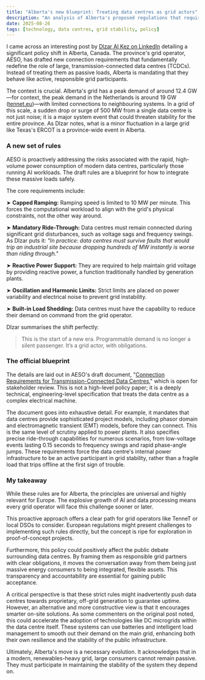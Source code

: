 ```yaml
---
title: "Alberta's new blueprint: Treating data centres as grid actors"
description: "An analysis of Alberta's proposed regulations that require large data centres to act as responsible participants in the electrical grid, not just passive consumers."
date: 2025-08-26
tags: [technology, data centres, grid stability, policy]
---
```


I came across an interesting post by [Dlzar Al Kez on LinkedIn](https://www.linkedin.com/feed/update/urn:li:activity:7365679237464223746/) detailing a significant policy shift in Alberta, Canada. The province's grid operator, AESO, has drafted new connection requirements that fundamentally redefine the role of large, transmission-connected data centres (TCDCs). Instead of treating them as passive loads, Alberta is mandating that they behave like active, responsible grid participants.

The context is crucial. Alberta's grid has a peak demand of around 12.4 GW—for context, the peak demand in the Netherlands is around 19 GW ([tennet.eu](https://www.tennet.eu/nl-en/news/tennet-provides-9-gigawatts-capacity-high-voltage-grid-customers-waiting-list))—with limited connections to neighbouring systems. In a grid of this scale, a sudden drop or surge of 500 MW from a single data centre is not just noise; it is a major system event that could threaten stability for the entire province. As Dlzar notes, what is a minor fluctuation in a large grid like Texas's ERCOT is a province-wide event in Alberta.

### A new set of rules

AESO is proactively addressing the risks associated with the rapid, high-volume power consumption of modern data centres, particularly those running AI workloads. The draft rules are a blueprint for how to integrate these massive loads safely.

The core requirements include:

➤ **Capped Ramping:** Ramping speed is limited to 10 MW per minute. This forces the computational workload to align with the grid's physical constraints, not the other way around.

➤ **Mandatory Ride-Through:** Data centres must remain connected during significant grid disturbances, such as voltage sags and frequency swings. As Dlzar puts it: *"In practice: data centres must survive faults that would trip an industrial site because dropping hundreds of MW instantly is worse than riding through."*

➤ **Reactive Power Support:** They are required to help maintain grid voltage by providing reactive power, a function traditionally handled by generation plants.

➤ **Oscillation and Harmonic Limits:** Strict limits are placed on power variability and electrical noise to prevent grid instability.

➤ **Built-in Load Shedding:** Data centres must have the capability to reduce their demand on command from the grid operator.

Dlzar summarises the shift perfectly:

> This is the start of a new era. Programmable demand is no longer a silent passenger. It’s a grid actor, with obligations.

### The official blueprint

The details are laid out in AESO's draft document, "[Connection Requirements for Transmission-Connected Data Centres](https://aesoengage.aeso.ca/connection-requirements-for-transmission-connected-data-centres)," which is open for stakeholder review. This is not a high-level policy paper; it is a deeply technical, engineering-level specification that treats the data centre as a complex electrical machine.

The document goes into exhaustive detail. For example, it mandates that data centres provide sophisticated project models, including phasor domain and electromagnetic transient (EMT) models, before they can connect. This is the same level of scrutiny applied to power plants. It also specifies precise ride-through capabilities for numerous scenarios, from low-voltage events lasting 0.15 seconds to frequency swings and rapid phase-angle jumps. These requirements force the data centre's internal power infrastructure to be an active participant in grid stability, rather than a fragile load that trips offline at the first sign of trouble.

### My takeaway

While these rules are for Alberta, the principles are universal and highly relevant for Europe. The explosive growth of AI and data processing means every grid operator will face this challenge sooner or later.

This proactive approach offers a clear path for grid operators like TenneT or local DSOs to consider. European regulations might present challenges to implementing such rules directly, but the concept is ripe for exploration in proof-of-concept projects.

Furthermore, this policy could positively affect the public debate surrounding data centres. By framing them as responsible grid partners with clear obligations, it moves the conversation away from them being just massive energy consumers to being integrated, flexible assets. This transparency and accountability are essential for gaining public acceptance.

A critical perspective is that these strict rules might inadvertently push data centres towards proprietary, off-grid generation to guarantee uptime. However, an alternative and more constructive view is that it encourages smarter on-site solutions. As some commenters on the original post noted, this could accelerate the adoption of technologies like DC microgrids within the data centre itself. These systems can use batteries and intelligent load management to smooth out their demand on the main grid, enhancing both their own resilience and the stability of the public infrastructure.

Ultimately, Alberta's move is a necessary evolution. It acknowledges that in a modern, renewables-heavy grid, large consumers cannot remain passive. They must participate in maintaining the stability of the system they depend on. 
